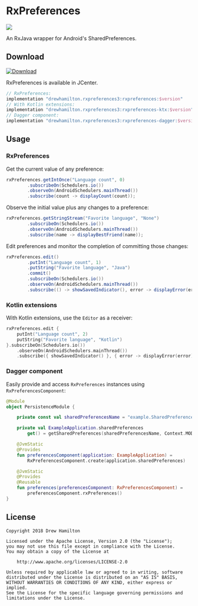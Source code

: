 # RxPreferences
![](https://github.com/drewhamilton/RxPreferences/workflows/CI/badge.svg?branch=3.x)

An RxJava wrapper for Android's SharedPreferences.

## Download
[ ![Download](https://api.bintray.com/packages/drewhamilton/RxPreferences/RxPreferences3/images/download.svg) ](https://bintray.com/drewhamilton/RxPreferences)

RxPreferences is available in JCenter.

```groovy
// RxPreferences:
implementation "drewhamilton.rxpreferences3:rxpreferences:$version"
// With Kotlin extensions:
implementation "drewhamilton.rxpreferences3:rxpreferences-ktx:$version"
// Dagger component:
implementation "drewhamilton.rxpreferences3:rxpreferences-dagger:$version"
```

## Usage

### RxPreferences
Get the current value of any preference:
```java
rxPreferences.getIntOnce("Language count", 0)
        .subscribeOn(Schedulers.io())
        .observeOn(AndroidSchedulers.mainThread())
        .subscribe(count -> displayCount(count));
```

Observe the initial value plus any changes to a preference:
```java
rxPreferences.getStringStream("Favorite language", "None")
        .subscribeOn(Schedulers.io())
        .observeOn(AndroidSchedulers.mainThread())
        .subscribe(name -> displayBestFriend(name));
```

Edit preferences and monitor the completion of committing those changes:
```java
rxPreferences.edit()
        .putInt("Language count", 1)
        .putString("Favorite language", "Java")
        .commit()
        .subscribeOn(Schedulers.io())
        .observeOn(AndroidSchedulers.mainThread())
        .subscribe(() -> showSavedIndicator(), error -> displayError(error));
```

### Kotlin extensions
With Kotlin extensions, use the `Editor` as a receiver:
```kotlin
rxPreferences.edit {
    putInt("Language count", 2)
    putString("Favorite language", "Kotlin")
}.subscribeOn(Schedulers.io())
    .observeOn(AndroidSchedulers.mainThread())
    .subscribe({ showSavedIndicator() }, { error -> displayError(error) })
```

### Dagger component
Easily provide and access `RxPreferences` instances using `RxPreferencesComponent`:
```kotlin
@Module
object PersistenceModule {

    private const val sharedPreferencesName = "example.SharedPreferences"

    private val ExampleApplication.sharedPreferences
        get() = getSharedPreferences(sharedPreferencesName, Context.MODE_PRIVATE)

    @JvmStatic
    @Provides
    fun preferencesComponent(application: ExampleApplication) =
        RxPreferencesComponent.create(application.sharedPreferences)

    @JvmStatic
    @Provides
    @Reusable
    fun preferences(preferencesComponent: RxPreferencesComponent) =
        preferencesComponent.rxPreferences()
}
```

## License
```
Copyright 2018 Drew Hamilton

Licensed under the Apache License, Version 2.0 (the "License");
you may not use this file except in compliance with the License.
You may obtain a copy of the License at

    http://www.apache.org/licenses/LICENSE-2.0

Unless required by applicable law or agreed to in writing, software
distributed under the License is distributed on an "AS IS" BASIS,
WITHOUT WARRANTIES OR CONDITIONS OF ANY KIND, either express or implied.
See the License for the specific language governing permissions and
limitations under the License.
```
